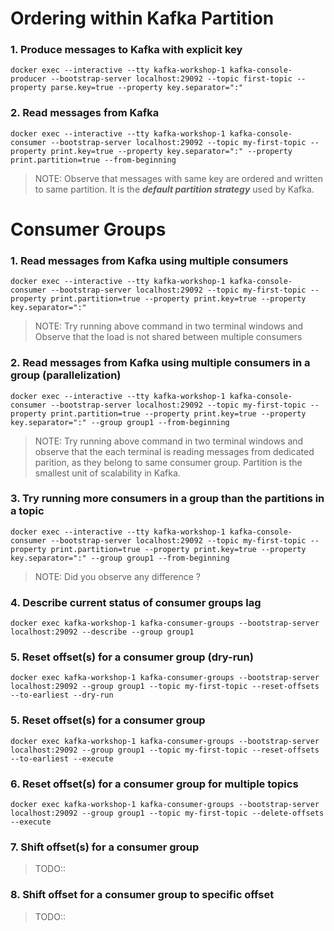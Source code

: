 # Ordering within Kafka Partition

### 1. Produce messages to Kafka with explicit key
```shell script
docker exec --interactive --tty kafka-workshop-1 kafka-console-producer --bootstrap-server localhost:29092 --topic first-topic --property parse.key=true --property key.separator=":"
```

### 2. Read messages from Kafka
```shell script
docker exec --interactive --tty kafka-workshop-1 kafka-console-consumer --bootstrap-server localhost:29092 --topic my-first-topic --property print.key=true --property key.separator=":" --property print.partition=true --from-beginning
```

> NOTE: Observe that messages with same key are ordered and written to same partition. It is the ***default partition strategy*** used by Kafka.

# Consumer Groups

### 1. Read messages from Kafka using multiple consumers 
```shell script
docker exec --interactive --tty kafka-workshop-1 kafka-console-consumer --bootstrap-server localhost:29092 --topic my-first-topic --property print.partition=true --property print.key=true --property key.separator=":"
```

> NOTE: Try running above command in two terminal windows and Observe that the load is not shared between multiple consumers


### 2. Read messages from Kafka using multiple consumers in a group (parallelization)
```shell script
docker exec --interactive --tty kafka-workshop-1 kafka-console-consumer --bootstrap-server localhost:29092 --topic my-first-topic --property print.partition=true --property print.key=true --property key.separator=":" --group group1 --from-beginning
```

> NOTE: Try running above command in two terminal windows and observe that the each terminal is reading messages from dedicated parition, as they belong to same consumer group.
Partition is the smallest unit of scalability in Kafka.

### 3. Try running more consumers in a group than the partitions in a topic
```shell script
docker exec --interactive --tty kafka-workshop-1 kafka-console-consumer --bootstrap-server localhost:29092 --topic my-first-topic --property print.partition=true --property print.key=true --property key.separator=":" --group group1 --from-beginning
```

> NOTE: Did you observe any difference ?


### 4. Describe current status of consumer groups lag

```shell script
docker exec kafka-workshop-1 kafka-consumer-groups --bootstrap-server localhost:29092 --describe --group group1
```

### 5. Reset offset(s) for a consumer group (dry-run)

```shell script
docker exec kafka-workshop-1 kafka-consumer-groups --bootstrap-server localhost:29092 --group group1 --topic my-first-topic --reset-offsets --to-earliest --dry-run
```

### 5. Reset offset(s) for a consumer group 

```shell script
docker exec kafka-workshop-1 kafka-consumer-groups --bootstrap-server localhost:29092 --group group1 --topic my-first-topic --reset-offsets --to-earliest --execute
```

### 6. Reset offset(s) for a consumer group for multiple topics

```shell script
docker exec kafka-workshop-1 kafka-consumer-groups --bootstrap-server localhost:29092 --group group1 --topic my-first-topic --delete-offsets --execute
```

### 7. Shift offset(s) for a consumer group

> TODO::

### 8. Shift offset for a consumer group to specific offset

> TODO::
